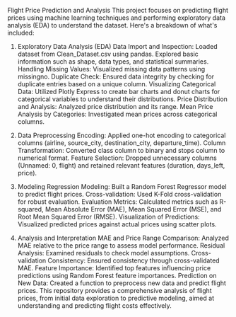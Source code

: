 Flight Price Prediction and Analysis
This project focuses on predicting flight prices using machine learning techniques and performing exploratory data analysis (EDA) to understand the dataset. Here's a breakdown of what's included:

1) Exploratory Data Analysis (EDA)
Data Import and Inspection: Loaded dataset from Clean_Dataset.csv using pandas. Explored basic information such as shape, data types, and statistical summaries.
Handling Missing Values: Visualized missing data patterns using missingno.
Duplicate Check: Ensured data integrity by checking for duplicate entries based on a unique column.
Visualizing Categorical Data: Utilized Plotly Express to create bar charts and donut charts for categorical variables to understand their distributions.
Price Distribution and Analysis: Analyzed price distribution and its range.
Mean Price Analysis by Categories: Investigated mean prices across categorical columns.

2) Data Preprocessing
Encoding: Applied one-hot encoding to categorical columns (airline, source_city, destination_city, departure_time).
Column Transformation: Converted class column to binary and stops column to numerical format.
Feature Selection: Dropped unnecessary columns (Unnamed: 0, flight) and retained relevant features (duration, days_left, price).

3) Modeling
Regression Modeling: Built a Random Forest Regressor model to predict flight prices.
Cross-validation: Used K-Fold cross-validation for robust evaluation.
Evaluation Metrics: Calculated metrics such as R-squared, Mean Absolute Error (MAE), Mean Squared Error (MSE), and Root Mean Squared Error (RMSE).
Visualization of Predictions: Visualized predicted prices against actual prices using scatter plots.

4) Analysis and Interpretation
MAE and Price Range Comparison: Analyzed MAE relative to the price range to assess model performance.
Residual Analysis: Examined residuals to check model assumptions.
Cross-validation Consistency: Ensured consistency through cross-validated MAE.
Feature Importance: Identified top features influencing price predictions using Random Forest feature importances.
Prediction on New Data: Created a function to preprocess new data and predict flight prices.
This repository provides a comprehensive analysis of flight prices, from initial data exploration to predictive modeling, aimed at understanding and predicting flight costs effectively.